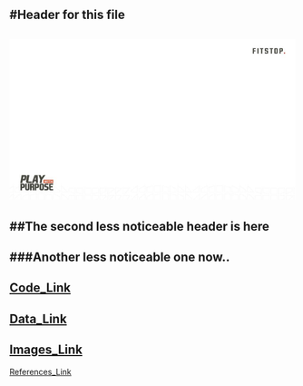 #Header for this file
---
![click_here](\11Feb21_Activities\images\test_image.jpg)
---
##The second less noticeable header is here
---
###Another less noticeable one now..
---
[Code_Link](\code)
---
[Data_Link](\data)
---
[Images_Link](\images)
---
[References_Link](\images)